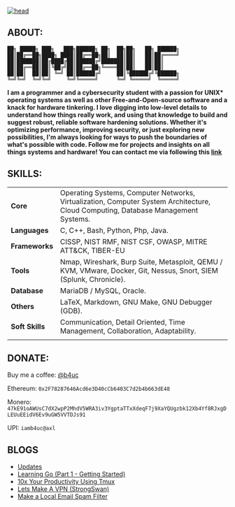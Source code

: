 [![head](https://iamb4uc.xyz/img/main.gif)](https://iamb4uc.xyz)

## ABOUT:

```
██╗ █████╗ ███╗   ███╗██████╗ ██╗  ██╗██╗   ██╗ ██████╗
██║██╔══██╗████╗ ████║██╔══██╗██║  ██║██║   ██║██╔════╝
██║███████║██╔████╔██║██████╔╝███████║██║   ██║██║
██║██╔══██║██║╚██╔╝██║██╔══██╗╚════██║██║   ██║██║
██║██║  ██║██║ ╚═╝ ██║██████╔╝     ██║╚██████╔╝╚██████╗
╚═╝╚═╝  ╚═╝╚═╝     ╚═╝╚═════╝      ╚═╝ ╚═════╝  ╚═════╝
```

**I am a programmer and a cybersecurity student with a passion for UNIX\* operating systems as well as other Free-and-Open-source software and a knack for hardware tinkering. I love digging into low-level details to understand how things really work, and using that knowledge to build and suggest robust, reliable software hardening solutions. Whether it's optimizing performance, improving security, or just exploring new possibilities, I'm always looking for ways to push the boundaries of what's possible with code. Follow me for projects and insights on all things systems and hardware! You can contact me via following this [link](https://iamb4uc.xyz/about/)**

## SKILLS:

|  |  |
|---|---|
| **Core** | Operating Systems, Computer Networks, Virtualization, Computer System Architecture, Cloud Computing, Database Management Systems. |
| **Languages** | C, C++, Bash, Python, Php, Java. |
| **Frameworks** | CISSP, NIST RMF, NIST CSF, OWASP, MITRE ATT&CK, TIBER-EU |
| **Tools** | Nmap, Wireshark, Burp Suite, Metasploit, QEMU / KVM, VMware, Docker, Git, Nessus, Snort, SIEM (Splunk, Chronicle). |
| **Database** | MariaDB / MySQL, Oracle. |
| **Others** | LaTeX, Markdown, GNU Make, GNU Debugger (GDB). |
| **Soft Skills** | Communication, Detail Oriented, Time Management, Collaboration, Adaptability. |
| | |


## DONATE:

Buy me a coffee: [@b4uc](https://buymeacoffee.com/b4uc)

Ethereum: `0x2F78287646Acd6e3D40cCb6403C7d2b4b663dE48`

Monero: `47kE91oAWUsC7dX2wpP2MhdV5WRA3iv3YgptaTTxXdeqF7j9XaYQUgzbk12Xb4Yf8RJxgDLEUuEEidV6Ev9uGW5VVTDJs91`

UPI: `iamb4uc@axl`

## BLOGS

<!-- BLOG-POST-LIST:START -->
- [Updates](http://iamb4uc.xyz/updates/)
- [Learning Go &lpar;Part 1 - Getting Started&rpar;](http://iamb4uc.xyz/post/learning-go-part-1/)
- [10x Your Productivity Using Tmux](http://iamb4uc.xyz/post/10x-productivity-using-tmux/)
- [Lets Make A VPN &lpar;StrongSwan&rpar;](http://iamb4uc.xyz/post/make-a-vpn-strongswan/)
- [Make a Local Email Spam Filter](http://iamb4uc.xyz/post/make-a-local-email-spam-filter/)
<!-- BLOG-POST-LIST:END -->
